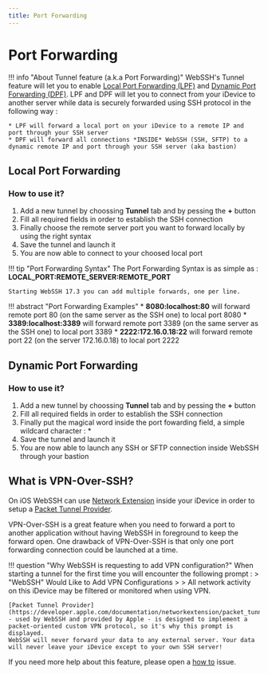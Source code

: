 ```yaml
---
title: Port Forwarding
---
```

# Port Forwarding
!!! info "About Tunnel feature (a.k.a Port Forwarding)"
    WebSSH's Tunnel feature will let you to enable [Local Port Forwarding (LPF)](https://en.wikipedia.org/wiki/Port_forwarding#Local_port_forwarding) and [Dynamic Port Forwarding (DPF)](https://en.wikipedia.org/wiki/Port_forwarding#Dynamic_port_forwarding).
    LPF and DPF will let you to connect from your iDevice to another server while data is securely forwarded using SSH protocol in the following way :
    
    * LPF will forward a local port on your iDevice to a remote IP and port through your SSH server
    * DPF will forward all connections *INSIDE* WebSSH (SSH, SFTP) to a dynamic remote IP and port through your SSH server (aka bastion)

## Local Port Forwarding
### How to use it?
1. Add a new tunnel by choossing **Tunnel** tab and by pessing the **+** button
2. Fill all required fields in order to establish the SSH connection
3. Finally choose the remote server port you want to forward locally by using the right syntax
4. Save the tunnel and launch it
5. You are now able to connect to your choosed local port

!!! tip "Port Forwarding Syntax"
    The Port Forwarding Syntax is as simple as : **LOCAL_PORT:REMOTE_SERVER:REMOTE_PORT**

    Starting WebSSH 17.3 you can add multiple forwards, one per line.

!!! abstract "Port Forwarding Examples"
    * **8080:localhost:80** will forward remote port 80 (on the same server as the SSH one) to local port 8080
    * **3389:localhost:3389** will forward remote port 3389 (on the same server as the SSH one) to local port 3389
    * **2222:172.16.0.18:22** will forward remote port 22 (on the server 172.16.0.18) to local port 2222

## Dynamic Port Forwarding
### How to use it?
1. Add a new tunnel by choossing **Tunnel** tab and by pessing the **+** button
2. Fill all required fields in order to establish the SSH connection
3. Finally put the magical word inside the port fowarding field, a simple wildcard character : *
4. Save the tunnel and launch it
5. You are now able to launch any SSH or SFTP connection inside WebSSH through your bastion

## What is VPN-Over-SSH?
On iOS WebSSH can use [Network Extension](https://developer.apple.com/documentation/networkextension) inside your iDevice in order to setup a [Packet Tunnel Provider](https://developer.apple.com/documentation/networkextension/packet_tunnel_provider).

VPN-Over-SSH is a great feature when you need to forward a port to another application without having WebSSH in foreground to keep the forward open. One drawback of VPN-Over-SSH is that only one port forwarding connection could be launched at a time.

!!! question "Why WebSSH is requesting to add VPN configuration?"
    When starting a tunnel for the first time you will encounter the following prompt :
    > "WebSSH" Would Like to Add VPN Configurations
    >
    > All network activity on this iDevice may be filtered or monitored when using VPN.

    [Packet Tunnel Provider](https://developer.apple.com/documentation/networkextension/packet_tunnel_provider) - used by WebSSH and provided by Apple - is designed to implement a packet-oriented custom VPN protocol, so it's why this prompt is displayed.
    WebSSH will never forward your data to any external server. Your data will never leave your iDevice except to your own SSH server!

If you need more help about this feature, please open a [how to](https://github.com/isontheline/pro.webssh.net/issues/new?assignees=&labels=&template=how_to.md&title=) issue.